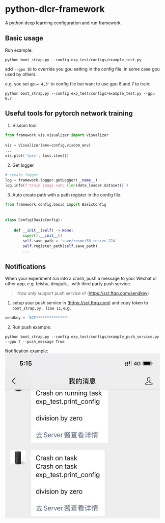 # python-dlcr-framework

A python deep learning configuration and run framework.

## Basic usage

Run example:

```shell
python boot_strap.py --config exp_test/configs/example_test.py
```

add `--gpu ID` to override you gpu setting in the config file, in some case gpu used by others.

e.g. you set `gpu='4,3'` in config file but want to use gpu 6 and 7 to train:

```shell
python boot_strap.py --config exp_test/configs/example_test.py --gpu 6,7
```

## Useful tools for pytorch network training

1. Visdom tool

```python
from framework.vis.visualizer import Visualizer

vis = Visualizer(env=config.visdom_env)
...
vis.plot('loss', loss.item())
```

2. Get logger

```python
# create logger
log = framework.logger.getLogger(__name__)
log.info(f'train image num: {len(data_loader.dataset)}')
```

3. Auto create path with a path register in the config file.

```python
from framework.config.basic import BasicConfig


class Config(BasicConfig):

    def __init__(self) -> None:
        super().__init__()
        self.save_path = 'save/resnet50_resize_224'
        self.register_path(self.save_path)
        ...
```

## Notifications

When your experiment run into a crash, push a message to your Wechat or other app, e.g. feishu, dingtalk... with third
party push service.
> Now only support push service of (https://sct.ftqq.com/sendkey)

1. setup your push service in (https://sct.ftqq.com) and copy token to `boot_strap.py, line 11`, e.g.

```python
sendkey = 'SCT**************'
```

2. Run push example:

```shell
python boot_strap.py --config exp_test/configs/example_push_service.py --gpu 7 --push_message True
```

Notification example:
![](img/331615367782.jpg)
